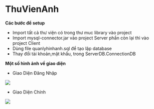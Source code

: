 # ThuVienAnh

**Các bước để setup**
- Import tất cả thư viện có trong thư muc library vào project
- Import mysql-connector.jar vào project Server phần còn lại thì vào project Client
- Dùng file quanlyhinhanh.sql để tạo lập database
- Thay đổi tài khoản,mật khẩu, trong ServerDB.ConnectionDB

**Một số hình ảnh về giao diện**
- Giao Diện Đăng Nhập

<img src="https://i.imgur.com/L4DQ6ZV.png">

- Giao Diện Chính

<img src="https://i.imgur.com/AqXzIq5.png">

